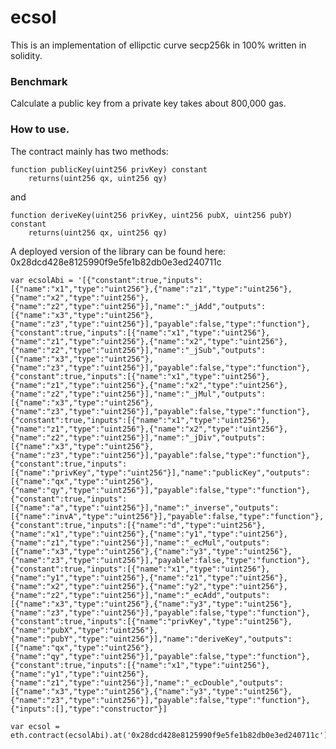 # ecsol

This is an implementation of ellipctic curve secp256k in 100% written in solidity.

### Benchmark

Calculate a public key from a private key takes about 800,000 gas.

### How to use.

The contract mainly has two methods:

    function publicKey(uint256 privKey) constant
        returns(uint256 qx, uint256 qy)

and

    function deriveKey(uint256 privKey, uint256 pubX, uint256 pubY) constant
        returns(uint256 qx, uint256 qy)

A deployed version of the library can be found here: 0x28dcd428e8125990f9e5fe1b82db0e3ed240711c

    var ecsolAbi = '[{"constant":true,"inputs":[{"name":"x1","type":"uint256"},{"name":"z1","type":"uint256"},{"name":"x2","type":"uint256"},{"name":"z2","type":"uint256"}],"name":"_jAdd","outputs":[{"name":"x3","type":"uint256"},{"name":"z3","type":"uint256"}],"payable":false,"type":"function"},{"constant":true,"inputs":[{"name":"x1","type":"uint256"},{"name":"z1","type":"uint256"},{"name":"x2","type":"uint256"},{"name":"z2","type":"uint256"}],"name":"_jSub","outputs":[{"name":"x3","type":"uint256"},{"name":"z3","type":"uint256"}],"payable":false,"type":"function"},{"constant":true,"inputs":[{"name":"x1","type":"uint256"},{"name":"z1","type":"uint256"},{"name":"x2","type":"uint256"},{"name":"z2","type":"uint256"}],"name":"_jMul","outputs":[{"name":"x3","type":"uint256"},{"name":"z3","type":"uint256"}],"payable":false,"type":"function"},{"constant":true,"inputs":[{"name":"x1","type":"uint256"},{"name":"z1","type":"uint256"},{"name":"x2","type":"uint256"},{"name":"z2","type":"uint256"}],"name":"_jDiv","outputs":[{"name":"x3","type":"uint256"},{"name":"z3","type":"uint256"}],"payable":false,"type":"function"},{"constant":true,"inputs":[{"name":"privKey","type":"uint256"}],"name":"publicKey","outputs":[{"name":"qx","type":"uint256"},{"name":"qy","type":"uint256"}],"payable":false,"type":"function"},{"constant":true,"inputs":[{"name":"a","type":"uint256"}],"name":"_inverse","outputs":[{"name":"invA","type":"uint256"}],"payable":false,"type":"function"},{"constant":true,"inputs":[{"name":"d","type":"uint256"},{"name":"x1","type":"uint256"},{"name":"y1","type":"uint256"},{"name":"z1","type":"uint256"}],"name":"_ecMul","outputs":[{"name":"x3","type":"uint256"},{"name":"y3","type":"uint256"},{"name":"z3","type":"uint256"}],"payable":false,"type":"function"},{"constant":true,"inputs":[{"name":"x1","type":"uint256"},{"name":"y1","type":"uint256"},{"name":"z1","type":"uint256"},{"name":"x2","type":"uint256"},{"name":"y2","type":"uint256"},{"name":"z2","type":"uint256"}],"name":"_ecAdd","outputs":[{"name":"x3","type":"uint256"},{"name":"y3","type":"uint256"},{"name":"z3","type":"uint256"}],"payable":false,"type":"function"},{"constant":true,"inputs":[{"name":"privKey","type":"uint256"},{"name":"pubX","type":"uint256"},{"name":"pubY","type":"uint256"}],"name":"deriveKey","outputs":[{"name":"qx","type":"uint256"},{"name":"qy","type":"uint256"}],"payable":false,"type":"function"},{"constant":true,"inputs":[{"name":"x1","type":"uint256"},{"name":"y1","type":"uint256"},{"name":"z1","type":"uint256"}],"name":"_ecDouble","outputs":[{"name":"x3","type":"uint256"},{"name":"y3","type":"uint256"},{"name":"z3","type":"uint256"}],"payable":false,"type":"function"},{"inputs":[],"type":"constructor"}]

    var ecsol = eth.contract(ecsolAbi).at('0x28dcd428e8125990f9e5fe1b82db0e3ed240711c')
